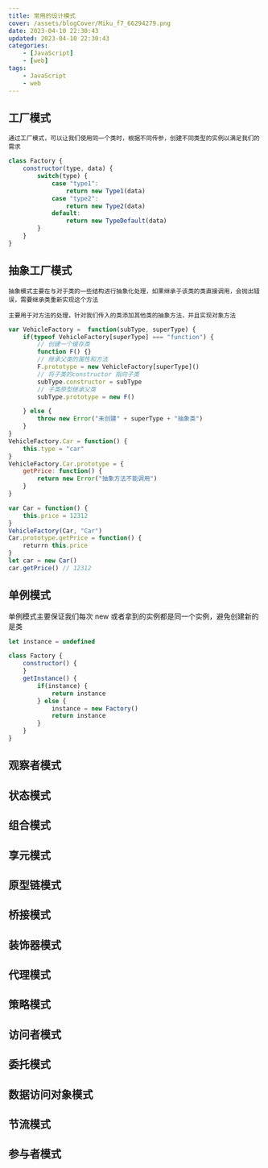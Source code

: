```yaml
---
title: 常用的设计模式
cover: /assets/blogCover/Miku_f7_66294279.png
date: 2023-04-10 22:30:43
updated: 2023-04-10 22:30:43
categories:
    - [JavaScript]
    - [web]
tags:
    - JavaScript
    - web
---
```



## 工厂模式

    通过工厂模式，可以让我们使用同一个类时，根据不同传参，创建不同类型的实例以满足我们的需求
~~~js
class Factory {
    constructor(type, data) {
        switch(type) {
            case "type1":
                return new Type1(data)
            case "type2":
                return new Type2(data)
            default:
                return new TypeDefault(data)
        }
    }
}
~~~
## 抽象工厂模式

    抽象模式主要在与对于类的一些结构进行抽象化处理，如果继承于该类的类直接调用，会抛出错误，需要继承类重新实现这个方法

    主要用于对方法的处理，针对我们传入的类添加其他类的抽象方法，并且实现对象方法
~~~js
var VehicleFactory =  function(subType, superType) {
    if(typeof VehicleFactory[superType] === "function") {
        // 创建一个缓存类
        function F() {}
        // 继承父类的属性和方法
        F.prototype = new VehicleFactory[superType]()
        // 将子类的constructor 指向子类
        subType.constructor = subType
        // 子类原型继承父类
        subType.prototype = new F()

    } else {
        throw new Error("未创建" + superType + "抽象类")
    }
}
VehicleFactory.Car = function() {
    this.type = "car"
}
VehicleFactory.Car.prototype = {
    getPrice: function() {
        return new Error("抽象方法不能调用")
    }
}

var Car = function() {
    this.price = 12312
}
VehicleFactory(Car, "Car")
Car.prototype.getPrice = function() {
    returrn this.price
}
let car = new Car()
car.getPrice() // 12312
~~~
## 单例模式

单例模式主要保证我们每次 new 或者拿到的实例都是同一个实例，避免创建新的是类

~~~js
let instance = undefined

class Factory {
    constructor() {
    }
    getInstance() {
        if(instance) {
            return instance
        } else {
            instance = new Factory()
            return instance
        }
    }
}
~~~

## 观察者模式
## 状态模式
## 组合模式
## 享元模式
## 原型链模式
## 桥接模式
## 装饰器模式
## 代理模式
## 策略模式
## 访问者模式
## 委托模式
## 数据访问对象模式
## 节流模式
## 参与者模式
